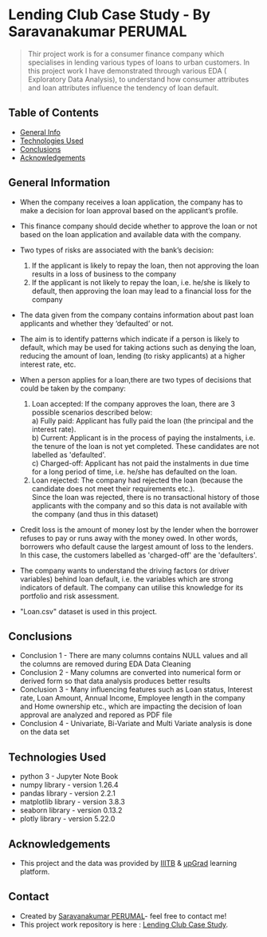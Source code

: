 # Lending Club Case Study - By Saravanakumar PERUMAL
> Thir project work is for a consumer finance company which specialises in lending various types of loans to urban customers. In this project work I have demonstrated through various EDA ( Exploratory Data Analysis), to understand how consumer attributes and loan attributes influence the tendency of loan default.


## Table of Contents
* [General Info](#general-information)
* [Technologies Used](#technologies-used)
* [Conclusions](#conclusions)
* [Acknowledgements](#acknowledgements)

<!-- You can include any other section that is pertinent to your problem -->

## General Information
- When the company receives a loan application, the company has to make a decision for loan approval based on the applicant’s profile.
- This finance company should decide whether to approve the loan or not  based  on the loan application and available data with the company.
- Two types of risks are associated with the bank’s decision:	
   1) If the applicant is likely to repay the loan, then not approving the loan results in a loss of business to the company	
   2) If the applicant is not likely to repay the loan, i.e. he/she is likely to default, then approving the loan may lead to a financial loss for the company	
- The data given from the company contains information about past loan applicants and whether they ‘defaulted’ or not.
- The aim is to identify patterns which indicate if a person is likely to default, which may be used for taking actions such as denying the loan, reducing the amount of loan, lending (to risky applicants) at a higher interest rate, etc.
- When a person applies for a loan,there are two types of decisions that could be taken by the company:
     1) Loan accepted: If the company approves the loan, there are 3 possible scenarios described below:	
        a)	Fully paid: Applicant has fully paid the loan (the principal and the interest rate).	
	b) Current: Applicant is in the process of paying the instalments, i.e. the tenure of the loan is not yet completed. These candidates are not labelled as 'defaulted'.	
	c) Charged-off: Applicant has not paid the instalments in due time for a long period of time, i.e. he/she has defaulted on the loan.
    2) Loan rejected: The company had rejected the loan (because the candidate does not meet their requirements etc.).		
	 Since the loan was rejected, there is no transactional history of those applicants with the company and so this data is not available with the company (and thus in this dataset)	

- Credit loss is the amount of money lost by the lender when the borrower refuses to pay or runs away with the money owed. In other words, borrowers who default cause the largest amount of loss to the lenders. In this case, the customers labelled as 'charged-off' are the 'defaulters'. 

- The company wants to understand the driving factors (or driver variables) behind loan default, i.e. the variables which are strong indicators of default.
  The company can utilise this knowledge for its portfolio and risk assessment. 

- "Loan.csv" dataset is used in this project.

<!-- You don't have to answer all the questions - just the ones relevant to your project. -->

## Conclusions
- Conclusion 1 - There are many columns contains NULL values and all the columns are removed during EDA Data Cleaning
- Conclusion 2 - Many columns are converted into numerical form or derived form so that data analysis produces better results
- Conclusion 3 - Many influencing features such as Loan status, Interest rate, Loan Amount, Annual Income, Employee length in the company and Home ownership etc., which are impacting the decision of loan approval are analyzed and repored as PDF file
- Conclusion 4 - Univariate, Bi-Variate and Multi Variate analysis is done on the data set

<!-- You don't have to answer all the questions - just the ones relevant to your project. -->

## Technologies Used
- python 3 - Jupyter Note Book
- numpy library - version 1.26.4
- pandas library - version 2.2.1
- matplotlib library - version 3.8.3
- seaborn library - version 0.13.2
- plotly library - version 5.22.0


<!-- As the libraries versions keep on changing, it is recommended to mention the version of library used in this project -->

## Acknowledgements

- This project and the data was provided by [IIITB](https://www.iiitb.ac.in/) & [upGrad](https://www.upgrad.com/) learning platform.


## Contact
- Created by [Saravanakumar PERUMAL](https://github.com/Saravana2u/)- feel free to contact me!
- This project work repository is here : [Lending Club Case Study](https://github.com/Saravana2u/LendingClubCaseStudy).

